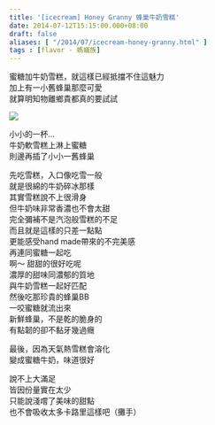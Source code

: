 ```yaml
---
title: '[icecream] Honey Granny 蜂巢牛奶雪糕'
date: 2014-07-12T15:15:00.000+08:00
draft: false
aliases: [ "/2014/07/icecream-honey-granny.html" ]
tags : [flavor - 螞蟻族]
---
```


蜜糖加牛奶雪糕，就這樣已經抵擋不住這魅力  
加上有一小舊蜂巢那麼可愛  
就算明知物離鄉貴都真的要試試  

[![](https://4.bp.blogspot.com/-wr5Qp16Q7nM/XEM61IfqTjI/AAAAAAAAF7U/gzVDXs-CtAETOt9N35Nsjyu-yxd3eICogCLcBGAs/s640/14626651234_e8e7068982_z.jpg)](https://4.bp.blogspot.com/-wr5Qp16Q7nM/XEM61IfqTjI/AAAAAAAAF7U/gzVDXs-CtAETOt9N35Nsjyu-yxd3eICogCLcBGAs/s1600/14626651234_e8e7068982_z.jpg)

小小的一杯…  
牛奶軟雪糕上淋上蜜糖  
則邊再插了小小一舊蜂巢  
  
先吃雪糕，入口像吃雪一般  
就是很綿的牛奶碎冰那樣  
其實雪糕說不上很滑身  
但牛奶味非常香濃也不會太甜  
完全彌補不是汽泡般雪糕的不足  
而且就是這樣的只差一點點  
更能感受hand made帶來的不完美感  
再連同蜜糖一起吃  
啊～ 甜甜的很好吃呢  
濃厚的甜味同濃郁的質地  
與牛奶雪糕一起好匹配  
然後吃那珍貴的蜂巢BB  
一咬蜜糖就流出來  
新鮮蜂巢，不是乾的脆身的  
有點韌的卻不黏牙幾過癮  
  
最後，因為天氣熱雪糕會溶化  
變成蜜糖牛奶，味道很好  
  
說不上大滿足  
皆因份量實在太少  
只能說淺嚐了美味的甜點  
也不會吸收太多卡路里這樣吧（攤手）